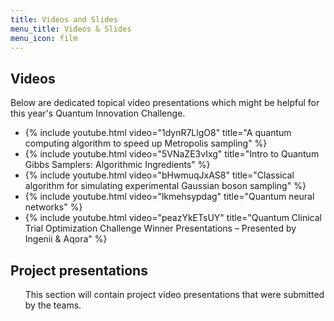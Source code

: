 ```yaml
---
title: Videos and Slides
menu_title: Videos & Slides
menu_icon: film
---
```


## Videos

Below are dedicated topical video presentations which might be helpful for this year's Quantum Innovation Challenge.

<ul class="grid">

<li class="video" markdown="1">
{% include youtube.html video="1dynR7LlgO8" title="A quantum computing algorithm to speed up Metropolis sampling" %}
</li>

<li class="video" markdown="1">
{% include youtube.html video="5VNaZE3vIxg" title="Intro to Quantum Gibbs Samplers: Algorithmic Ingredients" %}
</li>

<li class="video" markdown="1">
{% include youtube.html video="bHwmuqJxAS8" title="Classical algorithm for simulating experimental Gaussian boson sampling" %}
</li>

<li class="video" markdown="1">
{% include youtube.html video="lkmehsypdag" title="Quantum neural networks" %}
</li>

<li class="video" markdown="1">
{% include youtube.html video="peazYkETsUY" title="Quantum Clinical Trial Optimization Challenge Winner Presentations – Presented by Ingenii & Aqora" %}
</li>

</ul>


## Project presentations

<ul class="grid">

This section will contain project video presentations that were submitted by the teams.

<!-- <li class="video" markdown="1">
{% include youtube.html video="lIanN0DI9R8" title="Project 1 ..." %}

Project description...
</li>

<li class="video" markdown="1">
{% include youtube.html video="lIanN0DI9R8" title="Project 2 ..." %}

Another video...
</li> -->

</ul>
